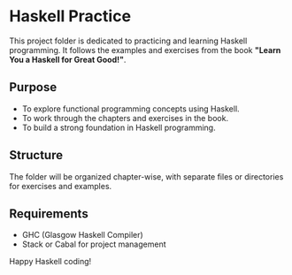 # Haskell Practice

This project folder is dedicated to practicing and learning Haskell programming. It follows the examples and exercises from the book **"Learn You a Haskell for Great Good!"**.

## Purpose

- To explore functional programming concepts using Haskell.
- To work through the chapters and exercises in the book.
- To build a strong foundation in Haskell programming.

## Structure

The folder will be organized chapter-wise, with separate files or directories for exercises and examples.

## Requirements

- GHC (Glasgow Haskell Compiler)
- Stack or Cabal for project management

Happy Haskell coding!